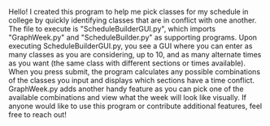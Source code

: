 Hello! I created this program to help me pick classes for my schedule in college by quickly identifying classes that are in conflict with one another. The file to execute is "ScheduleBuilderGUI.py", which imports "GraphWeek.py" and "ScheduleBuilder.py" as supporting programs. Upon executing ScheduleBuilderGUI.py, you see a GUI where you can enter as many classes as you are considering, up to 10, and as many alternate times as you want (the same class with different sections or times available). When you press submit, the program calculates any possible combinations of the classes you input and displays which sections have a time conflict. GraphWeek.py adds another handy feature as you can pick one of the available combinations and view what the week will look like visually. If anyone would like to use this program or contribute additional features, feel free to reach out!
